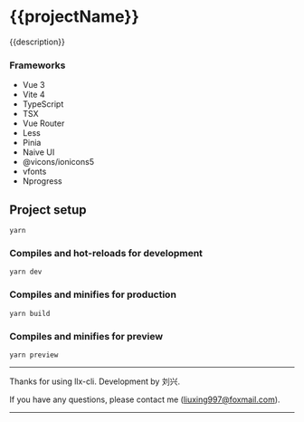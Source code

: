 # {{projectName}}

{{description}}

### Frameworks

- Vue 3
- Vite 4
- TypeScript
- TSX
- Vue Router
- Less
- Pinia
- Naive UI
- @vicons/ionicons5
- vfonts
- Nprogress

## Project setup
```
yarn
```

### Compiles and hot-reloads for development
```
yarn dev
```

### Compiles and minifies for production
```
yarn build
```

### Compiles and minifies for preview
```
yarn preview
```

---
Thanks for using llx-cli. Development by 刘兴.

If you have any questions, please contact me (liuxing997@foxmail.com).

---



